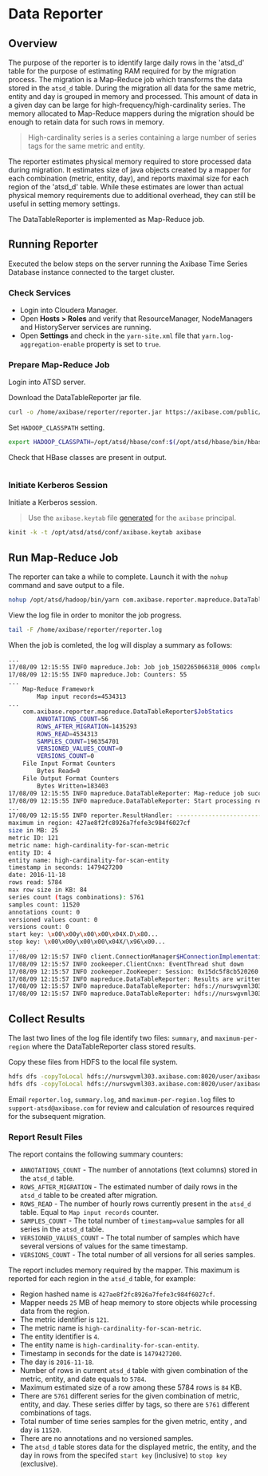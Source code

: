 # Data Reporter

## Overview

The purpose of the reporter is to identify large daily rows in the 'atsd_d' table for the purpose of estimating RAM required for by the migration process.
The migration is a Map-Reduce job which transforms the data stored in the `atsd_d` table. During the migration all data for the same metric, entity and day is grouped in memory and processed. This amount of data in a given day can be large for high-frequency/high-cardinality series. The memory allocated to Map-Reduce mappers during the migration should be enough to retain data for such rows in memory. 

> High-cardinality series is a series containing a large number of series tags for the same metric and entity.

The reporter estimates physical memory required to store processed data during migration. 
It estimates size of java objects created by a mapper for each combination (metric, entity, day), and reports maximal size for each region of the 'atsd_d' table. While these estimates are lower than actual physical memory requirements due to additional overhead, they can still be useful in setting memory settings.

The DataTableReporter is implemented as Map-Reduce job.

## Running Reporter

Executed the below steps on the server running the Axibase Time Series Database instance connected to the target cluster.

### Check Services

* Login into Cloudera Manager.
* Open **Hosts > Roles** and verify that ResourceManager, NodeManagers and HistoryServer services are running. 
* Open **Settings** and check  in the `yarn-site.xml` file that `yarn.log-aggregation-enable` property is set to `true`.

### Prepare Map-Reduce Job

Login into ATSD server.

Download the DataTableReporter jar file.

```sh
curl -o /home/axibase/reporter/reporter.jar https://axibase.com/public/atsd-125-migration/reporter.jar
```

Set `HADOOP_CLASSPATH` setting.

```sh
export HADOOP_CLASSPATH=/opt/atsd/hbase/conf:$(/opt/atsd/hbase/bin/hbase mapredcp):/home/axibase/reporter/reporter.jar
```

Check that HBase classes are present in output.

```

```

### Initiate Kerberos Session

Initiate a Kerberos session.

> Use the `axibase.keytab` file [generated](../../installation/cloudera.md#generate-keytab-file-for-axibase-principal) for the `axibase` principal.

```sh
kinit -k -t /opt/atsd/atsd/conf/axibase.keytab axibase
```

## Run Map-Reduce Job

The reporter can take a while to complete. Launch it with the `nohup` command and save output to a file.

```sh
nohup /opt/atsd/hadoop/bin/yarn com.axibase.reporter.mapreduce.DataTableReporter &> :/home/axibase/reporter/reporter.log &
```

View the log file in order to monitor the job progress. 

```sh
tail -F /home/axibase/reporter/reporter.log
``` 

When the job is comleted, the log will display a summary as follows:

```sh
...
17/08/09 12:15:55 INFO mapreduce.Job: Job job_1502265066318_0006 completed successfully
17/08/09 12:15:55 INFO mapreduce.Job: Counters: 55
...
	Map-Reduce Framework
		Map input records=4534313
...
	com.axibase.reporter.mapreduce.DataTableReporter$JobStatics
		ANNOTATIONS_COUNT=56
		ROWS_AFTER_MIGRATION=1435293
		ROWS_READ=4534313
		SAMPLES_COUNT=196354701
		VERSIONED_VALUES_COUNT=0
		VERSIONS_COUNT=0
	File Input Format Counters
		Bytes Read=0
	File Output Format Counters
		Bytes Written=183403
17/08/09 12:15:55 INFO mapreduce.DataTableReporter: Map-reduce job success!
17/08/09 12:15:55 INFO mapreduce.DataTableReporter: Start processing results of the map-reduce jab.
...
17/08/09 12:15:55 INFO reporter.ResultHandler: ---------------------------------
maximum in region: 427ae8f2fc8926a7fefe3c984f6027cf
size in MB: 25
metric ID: 121
metric name: high-cardinality-for-scan-metric
entity ID: 4
entity name: high-cardinality-for-scan-entity
timestamp in seconds: 1479427200
date: 2016-11-18
rows read: 5784
max row size in KB: 84
series count (tags combinations): 5761
samples count: 11520
annotations count: 0
versioned values count: 0
versions count: 0
start key: \x00\x00y\x00\x00\x04X.D\x80...
stop key: \x00\x00y\x00\x00\x04X/\x96\x00...
...
17/08/09 12:15:57 INFO client.ConnectionManager$HConnectionImplementation: Closing zookeeper sessionid=0x15dc5f8cb520260
17/08/09 12:15:57 INFO zookeeper.ClientCnxn: EventThread shut down
17/08/09 12:15:57 INFO zookeeper.ZooKeeper: Session: 0x15dc5f8cb520260 closed
17/08/09 12:15:57 INFO mapreduce.DataTableReporter: Results are written to files:
17/08/09 12:15:57 INFO mapreduce.DataTableReporter: hdfs://nurswgvml303.axibase.com:8020/user/axibase/data_table_report/000009/summary
17/08/09 12:15:57 INFO mapreduce.DataTableReporter: hdfs://nurswgvml303.axibase.com:8020/user/axibase/data_table_report/000009/maximum-per-region
```

## Collect Results

The last two lines of the log file identify two files: `summary`, and `maximum-per-region` where the DataTableReporter class stored results.

Copy these files from HDFS to the local file system.

```sh
hdfs dfs -copyToLocal hdfs://nurswgvml303.axibase.com:8020/user/axibase/data_table_report/000009/summary.log /home/axibase/reporter/
hdfs dfs -copyToLocal hdfs://nurswgvml303.axibase.com:8020/user/axibase/data_table_report/000009/maximum-per-region.log /home/axibase/reporter/
```

Email `reporter.log`, `summary.log`, and `maximum-per-region.log` files to `support-atsd@axibase.com` for review and calculation of resources required for the subsequent migration.

### Report Result Files

The report contains the following summary counters:

* `ANNOTATIONS_COUNT` - The number of annotations (text columns) stored in the `atsd_d` table.
* `ROWS_AFTER_MIGRATION` - The estimated number of daily rows in the `atsd_d` table to be created after migration. 
* `ROWS_READ` - The number of hourly rows currently present in the `atsd_d` table. Equal to `Map input records` counter.
* `SAMPLES_COUNT` - The total number of `timestamp=value` samples for all series in the `atsd_d` table.
* `VERSIONED_VALUES_COUNT` - The total number of samples which have several versions of values for the same timestamp.
* `VERSIONS_COUNT` - The total number of all versions for all series samples.

The report includes memory required by the mapper. This maximum is reported for each region in the `atsd_d` table, for example:

* Region hashed name is `427ae8f2fc8926a7fefe3c984f6027cf`.
* Mapper needs `25` MB of heap memory to store objects while processing data from the region.
* The metric identifier is `121`.
* The metric name is `high-cardinality-for-scan-metric`.
* The entity identifier is `4`.
* The entity name is `high-cardinality-for-scan-entity`.
* Timestamp in seconds for the date is `1479427200`.
* The day is `2016-11-18`.
* Number of rows in current `atsd_d` table with given combination of the metric, entity, and date equals to `5784`.
* Maximum estimated size of a row among these 5784 rows is `84` KB.
* There are `5761` different series for the given combination of metric, entity, and day. These series differ by tags, so there are `5761` different combinations of tags.
* Total number of time series samples for the given metric, entity , and day is `11520`.
* There are no annotations and no versioned samples.
* The `atsd_d` table stores data for the displayed metric, the entity, and the day in rows from the specifed `start key` (inclusive) to `stop key` (exclusive).

